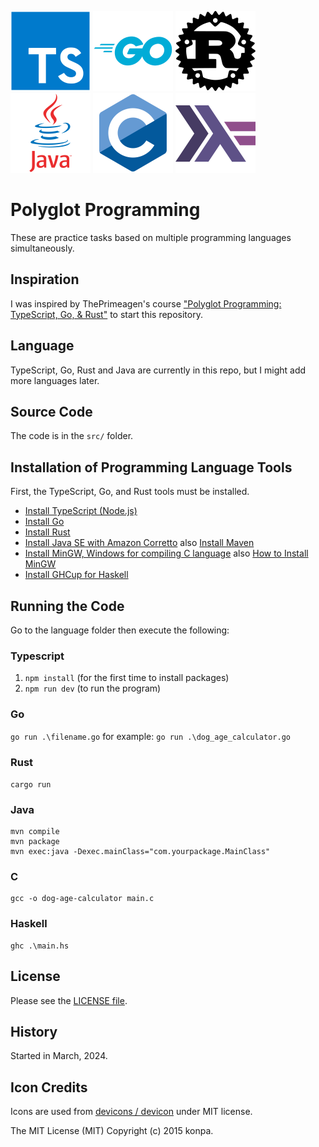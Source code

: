 <img src="doc/typescript-original.svg" width="128"/> <img src="doc/go-original-wordmark.svg" width="128"/> <img src="doc/rust-original.svg" width="128"/> <img src="doc/java-original-wordmark.svg" width="128"/> <img src="doc/c-original.svg" width="128"/>
<img src="doc/haskell-original.svg" width="128"/>

# Polyglot Programming

These are practice tasks based on multiple programming languages simultaneously.

## Inspiration

I was inspired by ThePrimeagen's course ["Polyglot Programming: TypeScript, Go, & Rust"](https://frontendmasters.com/courses/typescript-go-rust/) to start this repository.

## Language

TypeScript, Go, Rust and Java are currently in this repo, but I might add more languages later.

## Source Code

The code is in the `src/` folder.

## Installation of Programming Language Tools

First, the TypeScript, Go, and Rust tools must be installed.

- [Install TypeScript (Node.js)](https://nodejs.org/en)
- [Install Go](https://go.dev/doc/install)
- [Install Rust](https://www.rust-lang.org/tools/install)
- [Install Java SE with Amazon Corretto](https://aws.amazon.com/corretto/?filtered-posts.sort-by=item.additionalFields.createdDate&filtered-posts.sort-order=desc) also [Install Maven](https://www.baeldung.com/install-maven-on-windows-linux-mac)
- [Install MinGW, Windows for compiling C language](https://code.visualstudio.com/docs/cpp/config-mingw) also [How to Install MinGW](https://semicolon.dev/windows/how-to-install-mingw-gcc-g-compiler-windows-10-11-2023)
- [Install GHCup for Haskell](https://www.haskell.org/ghcup/)

## Running the Code

Go to the language folder then execute the following:

### Typescript

1. `npm install` (for the first time to install packages)
1. `npm run dev` (to run the program)

### Go

`go run .\filename.go` for example: `go run .\dog_age_calculator.go`

### Rust

`cargo run`

### Java

```
mvn compile
mvn package
mvn exec:java -Dexec.mainClass="com.yourpackage.MainClass"
```

### C

```
gcc -o dog-age-calculator main.c
```

### Haskell

```
ghc .\main.hs
```

## License

Please see the [LICENSE file](LICENSE).

## History

Started in March, 2024.

## Icon Credits

Icons are used from [devicons / devicon](https://github.com/devicons/devicon) under MIT license.

The MIT License (MIT) Copyright (c) 2015 konpa.
